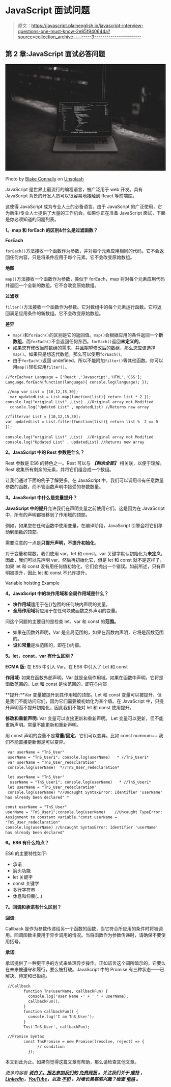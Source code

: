 # JavaScript 面试问题

> 原文：<https://javascript.plainenglish.io/javascript-interview-questions-one-must-know-2e85f940644a?source=collection_archive---------3----------------------->

## 第 2 章:JavaScript 面试必答问题

![](img/879bc3e4feee2ef41133d3bbfa3a7746.png)

Photo by [Blake Connally](https://unsplash.com/@blakeconnally?utm_source=medium&utm_medium=referral) on [Unsplash](https://unsplash.com?utm_source=medium&utm_medium=referral)

JavaScript 是世界上最流行的编程语言，被广泛用于 web 开发。具有 JavaScript 背景的开发人员可以很容易地接触到 React 等前端库。

这使得 JavaScript 成为专业人士的必备语言。由于 JavaScript 的广泛使用，它为新生/专业人士提供了大量的工作机会。如果你正在准备 JavaScript 面试，下面是你必须知道的问题列表。

**1。map 和 forEach 的区别&什么是过滤函数？**

**ForEach**

`forEach()`方法接收一个函数作为参数，并对每个元素应用相同的代码。它不会返回任何内容，只是将条件应用于每个元素。它不会改变原始数组。

**地图**

`map()`方法接收一个函数作为参数，类似于 forEach，map 将对每个元素应用代码并返回一个全新的数组。它不会改变原始数组。

**过滤器**

`filter()`方法接收一个函数作为参数。它对数组中的每个元素运行函数。它将返回满足应用条件的新数组。它不会改变原始数组。

**差异**

*   `map()`和`forEach()`的区别是它的返回值。`map()`会根据应用的条件返回一个**新数组**，而`forEach()`不会返回任何东西。`forEach()`返回**未定义的**。
*   如果您有修改当前数组的需求，并且期望修改后的数组，那么您应该选择`map()`。如果只是想迭代数组，那么可以使用`forEach()`。
*   由于`forEach()`返回 undefined，所以不能附加`filter()`等其他函数。你可以用`map()`轻松应用`filter()`。

```
//forEachvar Language = ['React','Javascript','HTML','CSS'];
Language.forEach(function(language){ console.log(language); }); 
```

```
 //map var List = [10,12,15,30];
  var updatedList = List.map(function(list){ return list * 2 }); console.log("original List" ,List)  //Original array not Modified
  console.log("Updated List" , updatedList) //Returns new array 
```

```
//filtervar List = [10,12,15,30];
var updatedList = List.filter(function(list){ return list %  2 == 0  });

console.log("original List" ,List)  //Original array not Modified
console.log("Updated List" , updatedList) //Returns new array
```

**2。JavaScript 中的 Rest 参数是什么？**

Rest 参数是 ES6 的特色之一。Rest 可以与 ***【剩余全部】*** 相关联，以便于理解。Rest 收集所有剩余的元素，并将它们组合成一个数组。

让我们通过下面的例子了解更多。在 JavaScript 中，我们可以调用带有任意数量参数的函数，而不管函数声明中接受的参数数量。

**3。JavaScript 中什么是变量提升？**

**JavaScript 中的提升**允许我们在声明变量之前使用它们。这是因为在 JavaScript 中，所有的声明都被移到了作用域的顶部。

例如，如果您在任何函数中使用变量，在编译阶段，JavaScript 引擎会将它们移动到函数的顶部。

需要注意的一点是**只提升声明，不提升初始化**。

对于变量和常数，我们使用 var，let 和 const。var 关键字默认初始化为**未定义**。因此，我们可以先声明 var，然后再初始化它，但是 let 和 const 就不是这样了。如果 let 和 const 没有用任何值初始化，它们会抛出一个错误。如前所述，只有声明被提升，因此 let 和 const 不允许提升。

Variable hoisting Example

**4。JavaScript 中的块作用域和全局作用域是什么？**

*   **块作用域**适用于在{}包围的任何块内声明的变量。
*   **全局作用域**将应用于在任何块或函数之外声明的变量。

问这个问题的主要目的是检查 let、var 和 const 的**范围。**

*   如果在函数外声明，Var 是全局范围的，如果在函数内声明，它将是函数范围的。
*   **设**和**常量**是块范围的，即在{}内部。

**5。let，const，var 有什么区别？**

**ECMA 版:**
在 ES5 中引入 Var。在 ES6 中引入了 Let 和 const

**作用域:**
如果在函数外部声明，Var 就是全局作用域。如果在函数中声明，它将是函数范围的。Let 和 const 是块范围的，即在{}内部

**提升:**Var 变量被提升到其作用域的顶部。Let 和 const 变量可以被提升，但是我们不能访问它们，因为它们需要被初始化为某个值。在 JavaScript 中，只提升声明而不提升初始化，因此我们不能对 let 和 const 使用提升。

**修改和重新声明:**
Var 变量可以直接更新和重新声明。
Let 变量可以更新，但不能重新声明。常量不能更新和重新声明。

用 const 声明的变量不是**常量/固定**。它们可以变异。比如 const numnum++
我们不能直接更新但是可以变异。

```
 var userName = "TnS_User"
 userName = "TnS_User1"; console.log(userName)   * //TnS_User1*
 var userName = "TnS_User_redeclaration"
 console.log(userName)  *//TnS_User_redeclaration*
```

```
 let userName = "TnS_User"
  userName = "TnS_User1"; console.log(userName)   * //TnS_User1*
 let userName = "TnS_User_redeclaration"
 console.log(userName) *//Uncaught SyntaxError: Identifier 'userName' has already been declared" * 
```

```
const userName = "TnS_User"
userName = "TnS_User1";console.log(userName)    //Uncaught TypeError: Assignment to constant variable."const userName = "TnS_User_redeclaration"
console.log(userName) //Uncaught SyntaxError: Identifier 'userName' has already been declared"
```

**6。ES6 有什么特点？**

ES6 的主要特性如下:

*   承诺
*   箭头功能
*   let 关键字
*   const 关键字
*   多行字符串
*   休息和伸展(…)

**7。回调和承诺有什么区别？**

**回调:**

Callback 是作为参数传递给另一个函数的函数，当它符合所应用的条件时将被调用。回调函数主要用于异步调用的情况。当将函数作为参数传递时，请确保不要使用括号。

**承诺:**

承诺提供了一种更干净的方式来处理异步操作。正如诺言这个词所暗示的，它要么在未来被遵守和履行，要么被打破。JavaScript 中的 Promise 有三种状态——已解决、待定和已拒绝。

```
 //Callback
        function Tns(userName, callbackFun) {
          console.log('User Name -' + ' ' + userName);
          callbackFun();
        }
        function callbackFun() {
          console.log('I am TnS_User');
        }
        Tns('TnS_User', callbackFun);
```

```
 //Promise Syntax
        const TnsPromise = new Promise((resolve, reject) => {  
              // condition
          });
```

本文到此为止。如果你觉得这篇文章有帮助，那么请检查其他文章。

*更多内容看* [***说白了。报名参加我们的***](https://plainenglish.io/) **[***免费周报***](http://newsletter.plainenglish.io/) *。关注我们关于* [***推特***](https://twitter.com/inPlainEngHQ) ，[***LinkedIn***](https://www.linkedin.com/company/inplainenglish/)*，*[***YouTube***](https://www.youtube.com/channel/UCtipWUghju290NWcn8jhyAw)*，以及* [***不和***](https://discord.gg/GtDtUAvyhW) *。对增长黑客感兴趣？检查* [***电路***](https://circuit.ooo/) *。***